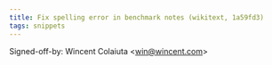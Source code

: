 ```yaml
---
title: Fix spelling error in benchmark notes (wikitext, 1a59fd3)
tags: snippets
---
```


Signed-off-by: Wincent Colaiuta &lt;win@wincent.com&gt;
